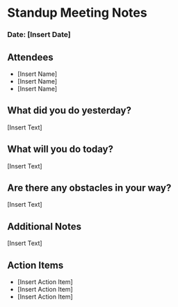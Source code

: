 # Standup Meeting Notes

### Date: [Insert Date]

## Attendees

- [Insert Name]
- [Insert Name]
- [Insert Name]

## What did you do yesterday?

[Insert Text]

## What will you do today?

[Insert Text]

## Are there any obstacles in your way?

[Insert Text]

## Additional Notes

[Insert Text]

## Action Items

- [Insert Action Item]
- [Insert Action Item]
- [Insert Action Item]
